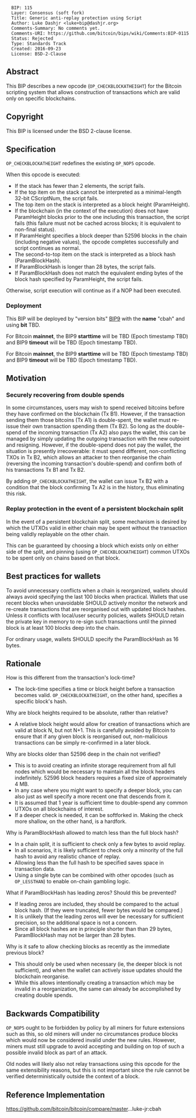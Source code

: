``` 
  BIP: 115
  Layer: Consensus (soft fork)
  Title: Generic anti-replay protection using Script
  Author: Luke Dashjr <luke+bip@dashjr.org>
  Comments-Summary: No comments yet.
  Comments-URI: https://github.com/bitcoin/bips/wiki/Comments:BIP-0115
  Status: Rejected
  Type: Standards Track
  Created: 2016-09-23
  License: BSD-2-Clause
```

## Abstract

This BIP describes a new opcode (`OP_CHECKBLOCKATHEIGHT`) for the
Bitcoin scripting system that allows construction of transactions which
are valid only on specific blockchains.

## Copyright

This BIP is licensed under the BSD 2-clause license.

## Specification

`OP_CHECKBLOCKATHEIGHT` redefines the existing `OP_NOP5` opcode.

When this opcode is executed:

  - If the stack has fewer than 2 elements, the script fails.
  - If the top item on the stack cannot be interpreted as a
    minimal-length 32-bit CScriptNum, the script fails.
  - The top item on the stack is interpreted as a block height
    (ParamHeight).
  - If the blockchain (in the context of the execution) does not have
    ParamHeight blocks prior to the one including this transaction, the
    script fails (this failure must not be cached across blocks; it is
    equivalent to non-final status).
  - If ParamHeight specifies a block deeper than 52596 blocks in the
    chain (including negative values), the opcode completes successfully
    and script continues as normal.
  - The second-to-top item on the stack is interpreted as a block hash
    (ParamBlockHash).
  - If ParamBlockHash is longer than 28 bytes, the script fails.
  - If ParamBlockHash does not match the equivalent ending bytes of the
    block hash specified by ParamHeight, the script fails.

Otherwise, script execution will continue as if a NOP had been executed.

### Deployment

This BIP will be deployed by "version bits"
[BIP9](bip-0009.mediawiki "wikilink") with the **name** "cbah" and using
**bit** TBD.

For Bitcoin **mainnet**, the BIP9 **starttime** will be TBD (Epoch
timestamp TBD) and BIP9 **timeout** will be TBD (Epoch timestamp TBD).

For Bitcoin **mainnet**, the BIP9 **starttime** will be TBD (Epoch
timestamp TBD) and BIP9 **timeout** will be TBD (Epoch timestamp TBD).

## Motivation

### Securely recovering from double spends

In some circumstances, users may wish to spend received bitcoins before
they have confirmed on the blockchain (Tx B1). However, if the
transaction sending them those bitcoins (Tx A1) is double-spent, the
wallet must re-issue their own transaction spending them (Tx B2). So
long as the double-spend of the incoming transaction (Tx A2) also pays
the wallet, this can be managed by simply updating the outgoing
transaction with the new outpoint and resigning. However, if the
double-spend does not pay the wallet, the situation is presently
irrecoverable: it must spend different, non-conflicting TXOs in Tx B2,
which allows an attacker to then reorganise the chain (reversing the
incoming transaction's double-spend) and confirm both of his
transactions Tx B1 and Tx B2.

By adding `OP_CHECKBLOCKATHEIGHT`, the wallet can issue Tx B2 with a
condition that the block confirming Tx A2 is in the history, thus
eliminating this risk.

### Replay protection in the event of a persistent blockchain split

In the event of a persistent blockchain split, some mechanism is desired
by which the UTXOs valid in either chain may be spent without the
transaction being validly replayable on the other chain.

This can be guaranteed by choosing a block which exists only on either
side of the split, and pinning (using `OP_CHECKBLOCKATHEIGHT`) common
UTXOs to be spent only on chains based on that block.

## Best practices for wallets

To avoid unnecessary conflicts when a chain is reorganized, wallets
should always avoid specifying the last 100 blocks when practical.
Wallets that use recent blocks when unavoidable SHOULD actively monitor
the network and re-create transactions that are reorganised out with
updated block hashes. Unless it conflicts with local/user security
policies, wallets SHOULD retain the private key in memory to re-sign
such transactions until the pinned block is at least 100 blocks deep
into the chain.

For ordinary usage, wallets SHOULD specify the ParamBlockHash as 16
bytes.

## Rationale

How is this different from the transaction's lock-time?

  - The lock-time specifies a time or block height before a transaction
    becomes valid. `OP_CHECKBLOCKATHEIGHT`, on the other hand, specifies
    a specific block's hash.

Why are block heights required to be absolute, rather than relative?

  - A relative block height would allow for creation of transactions
    which are valid at block N, but not N+1. This is carefully avoided
    by Bitcoin to ensure that if any given block is reorganised out,
    non-malicious transactions can be simply re-confirmed in a later
    block.

Why are blocks older than 52596 deep in the chain not verified?

  - This is to avoid creating an infinite storage requirement from all
    full nodes which would be necessary to maintain all the block
    headers indefinitely. 52596 block headers requires a fixed size of
    approximately 4 MB.
  - In any case where you might want to specify a deeper block, you can
    also just as well specify a more recent one that descends from it.
  - It is assumed that 1 year is sufficient time to double-spend any
    common UTXOs on all blockchains of interest.
  - If a deeper check is needed, it can be softforked in. Making the
    check more shallow, on the other hand, is a hardfork.

Why is ParamBlockHash allowed to match less than the full block hash?

  - In a chain split, it is sufficient to check only a few bytes to
    avoid replay.
  - In all scenarios, it is likely sufficient to check only a minority
    of the full hash to avoid any realistic chance of replay.
  - Allowing less than the full hash to be specified saves space in
    transaction data.
  - Using a single byte can be combined with other opcodes (such as
    `OP_LESSTHAN`) to enable on-chain gambling logic.

What if ParamBlockHash has leading zeros? Should this be prevented?

  - If leading zeros are included, they should be compared to the actual
    block hash. (If they were truncated, fewer bytes would be compared.)
  - It is unlikely that the leading zeros will ever be necessary for
    sufficient precision, so the additional space is not a concern.
  - Since all block hashes are in principle shorter than than 29 bytes,
    ParamBlockHash may not be larger than 28 bytes.

Why is it safe to allow checking blocks as recently as the immediate
previous block?

  - This should only be used when necessary (ie, the deeper block is not
    sufficient), and when the wallet can actively issue updates should
    the blockchain reorganise.
  - While this allows intentionally creating a transaction which may be
    invalid in a reorganization, the same can already be accomplished by
    creating double spends.

## Backwards Compatibility

`OP_NOP5` ought to be forbidden by policy by all miners for future
extensions such as this, so old miners will under no circumstances
produce blocks which would now be considered invalid under the new
rules. However, miners must still upgrade to avoid accepting and
building on top of such a possible invalid block as part of an attack.

Old nodes will likely also not relay transactions using this opcode for
the same extensibility reasons, but this is not important since the rule
cannot be verified deterministically outside the context of a block.

## Reference Implementation

<https://github.com/bitcoin/bitcoin/compare/master>...luke-jr:cbah

